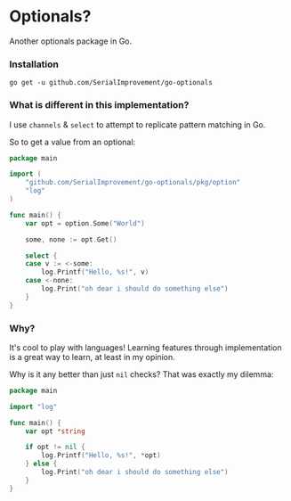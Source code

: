 Optionals?
==========

Another optionals package in Go.

### Installation

```shell
go get -u github.com/SerialImprovement/go-optionals
```

### What is different in this implementation?

I use `channels` & `select` to attempt to replicate pattern matching in Go.

So to get a value from an optional:

```Go
package main

import (
	"github.com/SerialImprovement/go-optionals/pkg/option"
	"log"
)

func main() {
	var opt = option.Some("World")

	some, none := opt.Get()

	select {
	case v := <-some:
		log.Printf("Hello, %s!", v)
	case <-none:
		log.Print("oh dear i should do something else")
	}
}
```

### Why?

It's cool to play with languages! Learning features through implementation
is a great way to learn, at least in my opinion.

Why is it any better than just `nil` checks? That was exactly my dilemma:

```Go
package main

import "log"

func main() {
	var opt *string

	if opt != nil {
		log.Printf("Hello, %s!", *opt)
	} else {
		log.Print("oh dear i should do something else")
	}
}
```


